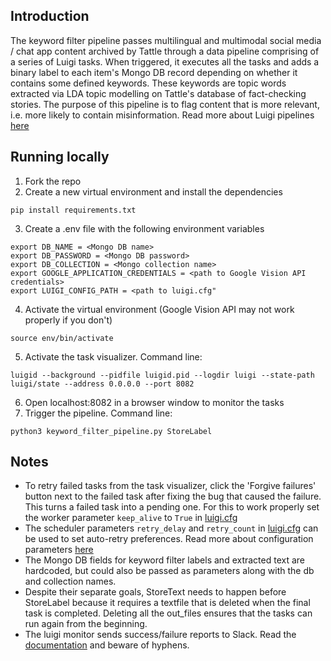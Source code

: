 ## Introduction

The keyword filter pipeline passes multilingual and multimodal social media / chat app content archived by Tattle through a data pipeline comprising of a series of Luigi tasks. When triggered, it executes all the tasks and adds a binary label to each item's Mongo DB record depending on whether it contains some defined keywords. These keywords are topic words extracted via LDA topic modelling on Tattle's database of fact-checking stories. The purpose of this pipeline is to flag content that is more relevant, i.e. more likely to contain misinformation.
Read more about Luigi pipelines [here](https://luigi.readthedocs.io/en/stable/index.html)

## Running locally

1. Fork the repo 
2. Create a new virtual environment and install the dependencies 
```
pip install requirements.txt
```
3. Create a .env file with the following environment variables
```
export DB_NAME = <Mongo DB name>
export DB_PASSWORD = <Mongo DB password>
export DB_COLLECTION = <Mongo collection name>
export GOOGLE_APPLICATION_CREDENTIALS = <path to Google Vision API credentials>
export LUIGI_CONFIG_PATH = <path to luigi.cfg"

```
4. Activate the virtual environment (Google Vision API may not work properly if you don't)
```
source env/bin/activate
```

5. Activate the task visualizer. Command line:
```
luigid --background --pidfile luigid.pid --logdir luigi --state-path luigi/state --address 0.0.0.0 --port 8082
```
6. Open localhost:8082 in a browser window to monitor the tasks
7. Trigger the pipeline. Command line:
```
python3 keyword_filter_pipeline.py StoreLabel 
``` 

## Notes

- To retry failed tasks from the task visualizer, click the 'Forgive failures' button next to the failed task after fixing the bug that caused the failure. This turns a failed task into a pending one. For this to work properly set the worker parameter ```keep_alive``` to ```True``` in [luigi.cfg](luigi.cfg)
- The scheduler parameters ```retry_delay``` and ```retry_count``` in [luigi.cfg](luigi.cfg) can be used to set auto-retry preferences. Read more about configuration parameters [here](https://luigi.readthedocs.io/en/stable/configuration.html) 
- The Mongo DB fields for keyword filter labels and extracted text are hardcoded, but could also be passed as parameters along with the db and collection names. 
- Despite their separate goals, StoreText needs to happen before StoreLabel because it requires a textfile that is deleted when the final task is completed. Deleting all the out_files ensures that the tasks can run again from the beginning.
- The luigi monitor sends success/failure reports to Slack. Read the [documentation](https://github.com/hudl/luigi-monitor) and beware of hyphens.